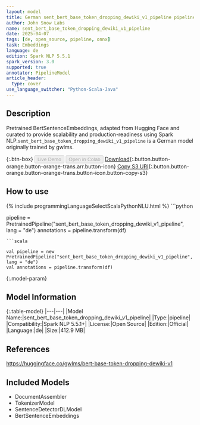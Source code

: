 ```yaml
---
layout: model
title: German sent_bert_base_token_dropping_dewiki_v1_pipeline pipeline BertSentenceEmbeddings from gwlms
author: John Snow Labs
name: sent_bert_base_token_dropping_dewiki_v1_pipeline
date: 2025-04-07
tags: [de, open_source, pipeline, onnx]
task: Embeddings
language: de
edition: Spark NLP 5.5.1
spark_version: 3.0
supported: true
annotator: PipelineModel
article_header:
  type: cover
use_language_switcher: "Python-Scala-Java"
---
```


## Description

Pretrained BertSentenceEmbeddings, adapted from Hugging Face and curated to provide scalability and production-readiness using Spark NLP.`sent_bert_base_token_dropping_dewiki_v1_pipeline` is a German model originally trained by gwlms.

{:.btn-box}
<button class="button button-orange" disabled>Live Demo</button>
<button class="button button-orange" disabled>Open in Colab</button>
[Download](https://s3.amazonaws.com/auxdata.johnsnowlabs.com/public/models/sent_bert_base_token_dropping_dewiki_v1_pipeline_de_5.5.1_3.0_1744008017139.zip){:.button.button-orange.button-orange-trans.arr.button-icon}
[Copy S3 URI](s3://auxdata.johnsnowlabs.com/public/models/sent_bert_base_token_dropping_dewiki_v1_pipeline_de_5.5.1_3.0_1744008017139.zip){:.button.button-orange.button-orange-trans.button-icon.button-copy-s3}

## How to use



<div class="tabs-box" markdown="1">
{% include programmingLanguageSelectScalaPythonNLU.html %}
```python

pipeline = PretrainedPipeline("sent_bert_base_token_dropping_dewiki_v1_pipeline", lang = "de")
annotations =  pipeline.transform(df)   

```
```scala

val pipeline = new PretrainedPipeline("sent_bert_base_token_dropping_dewiki_v1_pipeline", lang = "de")
val annotations = pipeline.transform(df)

```
</div>

{:.model-param}
## Model Information

{:.table-model}
|---|---|
|Model Name:|sent_bert_base_token_dropping_dewiki_v1_pipeline|
|Type:|pipeline|
|Compatibility:|Spark NLP 5.5.1+|
|License:|Open Source|
|Edition:|Official|
|Language:|de|
|Size:|412.9 MB|

## References

https://huggingface.co/gwlms/bert-base-token-dropping-dewiki-v1

## Included Models

- DocumentAssembler
- TokenizerModel
- SentenceDetectorDLModel
- BertSentenceEmbeddings